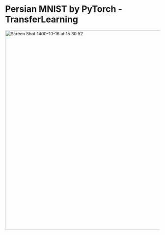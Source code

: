 # Persian MNIST by PyTorch - TransferLearning

<img width="650" alt="Screen Shot 1400-10-16 at 15 30 52" src="https://user-images.githubusercontent.com/72157067/148380081-b28143e0-286e-448c-a03e-8cf6305577e1.png">
